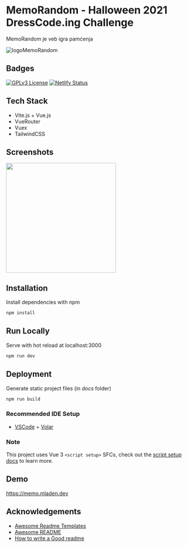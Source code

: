 # MemoRandom - Halloween 2021 DressCode.ing Challenge

MemoRandom je veb igra pamćenja

![logoMemoRandom](https://user-images.githubusercontent.com/15861333/140624609-d766d0a1-c2df-41e9-bb61-d09c5c7ead79.png)

## Badges

[![GPLv3 License](https://img.shields.io/badge/License-GPL%20v3-yellow.svg)](https://opensource.org/licenses/)
[![Netlify Status](https://api.netlify.com/api/v1/badges/40d90d26-4743-4902-9ebb-6e0015bbb6d7/deploy-status)](https://app.netlify.com/sites/tender-benz-4f88d8/deploys)

## Tech Stack

- Vite.js + Vue.js
- VueRouter
- Vuex
- TailwindCSS

## Screenshots

<img src="https://user-images.githubusercontent.com/15861333/140624640-67e38f9d-e197-4a82-8ba5-c0c777b92696.png" width="300">

## Installation

Install dependencies with npm

```bash
npm install
```

## Run Locally

Serve with hot reload at localhost:3000

```bash
npm run dev
```

## Deployment

Generate static project files (in _docs_ folder)

```bash
npm run build
```

### Recommended IDE Setup

- [VSCode](https://code.visualstudio.com/) + [Volar](https://marketplace.visualstudio.com/items?itemName=johnsoncodehk.volar)

### Note

This project uses Vue 3 `<script setup>` SFCs, check out the [script setup docs](https://v3.vuejs.org/api/sfc-script-setup.html#sfc-script-setup) to learn more.

## Demo

<https://memo.mladen.dev>

## Acknowledgements

- [Awesome Readme Templates](https://awesomeopensource.com/project/elangosundar/awesome-README-templates)
- [Awesome README](https://github.com/matiassingers/awesome-readme)
- [How to write a Good readme](https://bulldogjob.com/news/449-how-to-write-a-good-readme-for-your-github-project)

